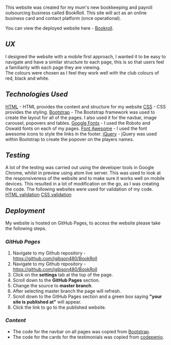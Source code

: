 This website was created for my mum's new bookkeeping and payroll outsourcing business called BookRoll. This site will act as an online business card and contact platform (once operational).

You can view the deployed website here - [Bookroll](https://jgibson480.github.io/BookRoll/).

## _**UX**_

I designed the website with a mobile first approach, I wanted it to be easy to navigate and have a similar structure to each page, this is so that users feel a familiarity with each page they are viewing. <br> The colours were chosen as I feel they work well with the club colours of red, black and white.

## _**Technologies Used**_

[HTML](https://en.wikipedia.org/wiki/HTML5) - HTML provides the content and structure for my website
[CSS](https://en.wikipedia.org/wiki/Cascading_Style_Sheets) - CSS provides the styling.
[Bootstrap](https://getbootstrap.com/) - The Bootstrap framework was used to create the layout for all of the pages. I also used it for the navbar, image carousel, popovers and tables.
[Google Fonts](https://fonts.google.com/) - I used the Roboto and Oswald fonts on each of my pages.
[Font Awesome](https://fontawesome.com/) - I used the font awesome icons to style the links in the footer.
[jQuery](https://jquery.com/) - jQuery was used within Bootstrap to create the popover on the players names.

## _**Testing**_

A lot of the testing was carried out using the developer tools in Google Chrome, whilst in preview using atom live server. This was used to look at the responsiveness of the website and to make sure it works well on mobile devices. This resulted in a lot of modification on the go, as I was creating the code.
The following websites were used for validation of my code.
[HTML validation](https://validator.w3.org/)
[CSS validation](https://jigsaw.w3.org/css-validator/)

## _**Deployment**_

My website is hosted on GitHub Pages, to access the website please take the following steps.

### _**GitHub Pages**_

1. Navigate to my Github repository - <https://github.com/jgibson480/BookRoll>
1. Navigate to my Github repository - <https://github.com/jgibson480/BookRoll>
1. Click on the **settings** tab at the top of the page.
1. Scroll down to the **GitHub Pages** section.
1. Change the source to **master branch**.
1. After selecting master branch the page will refresh.
1. Scroll down to the GitHub Pages section and a green box saying **"your site is published at"** will appear.
1. Click the link to go to the published website.

### _**Content**_

- The code for the navbar on all pages was copied from [Bootstrap](https://getbootstrap.com/docs/4.1/components/navbar/).
- The code for the cards for the testimonials was copied from [codepenio](https://codepen.io/cristinaconacel/pen/ReyEod).
